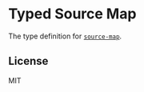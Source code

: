 # Typed Source Map

The type definition for [`source-map`](https://github.com/mozilla/source-map).

## License

MIT

